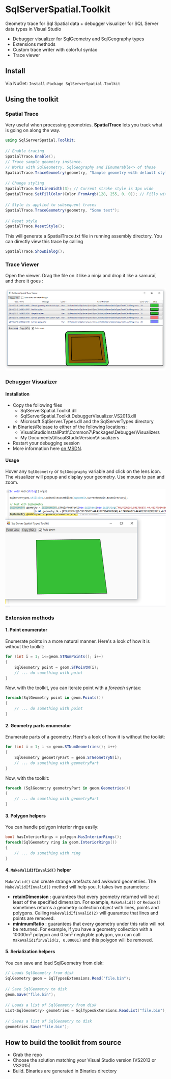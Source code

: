 # SqlServerSpatial.Toolkit
Geometry trace for Sql Spatial data + debugger visualizer for SQL Server data types in Visual Studio

 - Debugger visualizer for SqlGeometry and SqlGeography types
 - Extensions methods
 - Custom trace writer with colorful syntax
 - Trace viewer

## Install
Via NuGet: `Install-Package SqlServerSpatial.Toolkit`

## Using the toolkit
### Spatial Trace

Very useful when processing geometries. **SpatialTrace** lets you track what is going on along the way.
```csharp
using SqlServerSpatial.Toolkit;

// Enable tracing
SpatialTrace.Enable(); 
// Trace sample geometry instance. 
// Works with SqlGeometry, SqlGeography and IEnumerable<> of those
SpatialTrace.TraceGeometry(geometry, "Sample geometry with default style");

// Change styling
SpatialTrace.SetLineWidth(3); // Current stroke style is 3px wide
SpatialTrace.SetFillColor(Color.FromArgb(128, 255, 0, 0)); // Fills with red

// Style is applied to subsequent traces 
SpatialTrace.TraceGeometry(geometry, "Some text");

// Reset style
SpatialTrace.ResetStyle();
```
This will generate a SpatialTrace.txt file in running assembly directory.
You can directly view this trace by calling
```csharp
SpatialTrace.ShowDialog();
```
### Trace Viewer

Open the viewer. Drag the file on it like a ninja and drop it like a samuraï, and there it goes :

 ![Viewer](/img/traceviewer.png?raw=true "Trace Viewer")

### Debugger Visualizer
#### Installation

 - Copy the following files
 	- SqlServerSpatial.Toolkit.dll
 	- SqlServerSpatial.Toolkit.DebuggerVisualizer.VS2013.dll
 	- Microsoft.SqlServer.Types.dll and the SqlServerTypes directory
 - in Binaries\Release to either of the following locations: 
	 - VisualStudioInstallPath\Common7\Packages\Debugger\Visualizers
	 - My Documents\VisualStudioVersion\Visualizers
 - Restart your debugging session
 - More information here [on MSDN](https://msdn.microsoft.com/en-us/library/sb2yca43.aspx).

#### Usage

Hover any `SqlGeometry` or `SqlGeography` variable and click on the lens icon. The visualizer will popup and display your geometry. Use mouse to pan and zoom.

![Screen capture](/img/debugvis.png?raw=true "Screen capture")

### Extension methods

#### 1. Point enumerator
Enumerate points in a more natural manner. Here's a look of how it is without the toolkit:
```csharp
for (int i = 1; i<=geom.STNumPoints(); i++)
{
	SqlGeometry point = geom.STPointN(i);
	// ... do something with point
}
```
Now, with the toolkit, you can iterate point with a *foreach* syntax:
```csharp
foreach(SqlGeometry point in geom.Points())
{
	// ... do something with point
}
```
#### 2. Geometry parts enumerator
Enumerate parts of a geometry. Here's a look of how it is without the toolkit:
```csharp
for (int i = 1; i <= geom.STNumGeometries(); i++)
{
	SqlGeometry geometryPart = geom.STGeometryN(i);
	// ... do something with geometryPart
}
```
Now, with the toolkit:
```csharp
foreach (SqlGeometry geometryPart in geom.Geometries())
{
	// ... do something with geometryPart
}
```
#### 3. Polygon helpers
You can handle polygon interior rings easily:
```csharp
bool hasInteriorRings = polygon.HasInteriorRings();
foreach(SqlGeometry ring in geom.InteriorRings())
{
	// ... do something with ring
}
```
#### 4. `MakeValidIfInvalid()` helper
`MakeValid()` can create strange artefacts and awkward geometries. The `MakeValidIfInvalid()` method will help you.
It takes two parameters:
- **retainDimension** : guarantees that every geometry returned will be at least of the specified dimension. For example, `MakeValid()` or `Reduce()` sometimes returns a geometry collection object with lines, points and polygons. Calling `MakeValidIfInvalid(2)` will guarantee that lines and points are removed.
- **minimumRatio** : guarantees that every geometry under this ratio will not be returned. For example, if you have a geometry collection with a 10000m² polygon and 0.5m² negligible polygon, you can call `MakeValidIfInvalid(2, 0.00001)` and this polygon will be removed.
#### 5. Serialization helpers
You can save and load SqlGeometry from disk:
```csharp
// Loads SqlGeometry from disk
SqlGeometry geom = SqlTypesExtensions.Read("file.bin");

// Save SqlGeometry to disk
geom.Save("file.bin");

// Loads a list of SqlGeometry from disk
List<SqlGeometry> geometries = SqlTypesExtensions.ReadList("file.bin");

// Saves a list of SqlGeometry to disk
geometries.Save("file.bin");
```
## How to build the toolkit from source

 - Grab the repo
 - Choose the solution matching your Visual Studio version (VS2013 or VS2015)
 - Build. Binaries are generated in Binaries directory
